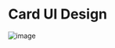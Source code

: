 # Card UI Design
![image](https://github.com/user-attachments/assets/b62dd79a-57fc-48ab-be26-82de5186f03f)
